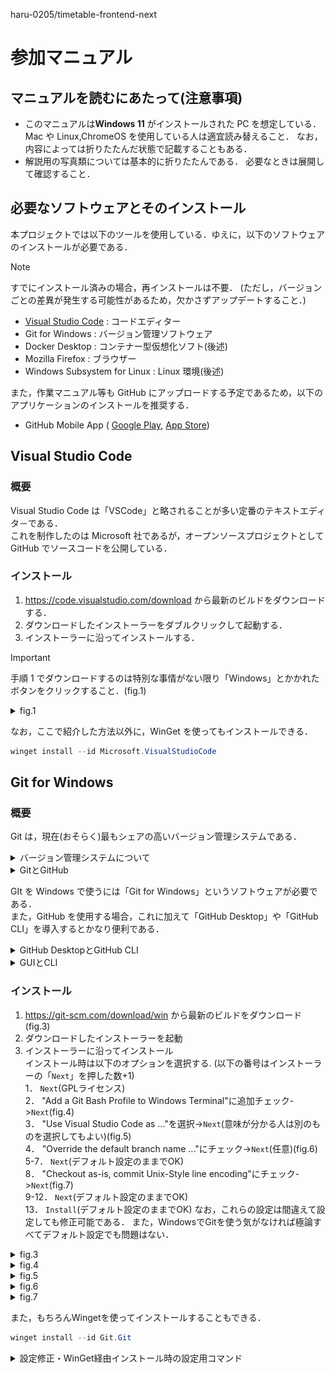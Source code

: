 haru-0205/timetable-frontend-next

# 参加マニュアル

## マニュアルを読むにあたって(注意事項)

- このマニュアルは**Windows 11** がインストールされた PC を想定している．
  Mac や Linux,ChromeOS を使用している人は適宜読み替えること．
  なお，内容によっては折りたたんだ状態で記載することもある．
- 解説用の写真類については基本的に折りたたんである．
  必要なときは展開して確認すること．

## 必要なソフトウェアとそのインストール

本プロジェクトでは以下のツールを使用している．ゆえに，以下のソフトウェアのインストールが必要である．

> [!NOTE]
> すでにインストール済みの場合，再インストールは不要．
> (ただし，バージョンごとの差異が発生する可能性があるため，欠かさずアップデートすること．)

- [Visual Studio Code](#visual-studio-code) : コードエディター
- Git for Windows : バージョン管理ソフトウェア
- Docker Desktop : コンテナー型仮想化ソフト(後述)
- Mozilla Firefox : ブラウザー
- Windows Subsystem for Linux : Linux 環境(後述)

また，作業マニュアル等も GitHub にアップロードする予定であるため，以下のアプリケーションのインストールを推奨する．

- GitHub Mobile App (
  [Google Play](https://play.google.com/store/apps/details?id=com.github.android&pcampaignid=web_share),
  [App Store](https://apps.apple.com/jp/app/github/id1477376905))

## Visual Studio Code

### 概要

Visual Studio Code は「VSCode」と略されることが多い定番のテキストエディタ－である．  
これを制作したのは Microsoft 社であるが，オープンソースプロジェクトとして GitHub でソースコードを公開している．

### インストール

1. https://code.visualstudio.com/download から最新のビルドをダウンロードする．
2. ダウンロードしたインストーラーをダブルクリックして起動する．
3. インストーラーに沿ってインストールする．

> [!IMPORTANT]
> 手順 1 でダウンロードするのは特別な事情がない限り「Windows」とかかれたボタンをクリックすること．(fig.1)

 <details>
 <summary>fig.1</summary>
   
   ![picture1](./pictures/onboading/vscode-dl.png) 
 
 </details>

なお，ここで紹介した方法以外に，WinGet を使ってもインストールできる．

```powershell
winget install --id Microsoft.VisualStudioCode
```

## Git for Windows

### 概要

Git は，現在(おそらく)最もシェアの高いバージョン管理システムである．

<details>
  <summary>バージョン管理システムについて</summary>
  
  バージョン管理システムは，**「いつ」「誰が」「どのファイルを」「どのように」変更したのかを記録**し， **必要に応じて変更前の状態に戻したり**，**1つのプロジェクトから分岐して別々に作業したり**,**それらを統合したりできる便利なシステム**である．  
  バージョン管理システムの筆頭はやはり「Git」であろう．  
  GitはLinuxの創始者でもあるLinus Torvalds氏によって作成された分散型バージョン管理システムである．  
 本プロジェクトでも例にもれずGitを採用する．  
  「Gitは**分散型**バージョン管理システム」と先述したが，分散型バージョン管理システムと対偶をなすのがSubversionなどに代表される「**集中型**バージョン管理システム」である．  
  **分散型**バージョン管理システムは**集中型**バージョン管理システムの欠点を解決すべく生まれた．  
  **集中型**バージョン管理システムでは，データは1つのサーバー上にあり，作業者は**必要なファイルだけ**をダウンロードして作業し，作業が完了したらサーバーにアップロードをする，というシステムである．このシステムの最大の欠点として，「サーバーが落ちると開発がストップする」ということが挙げられる．  
  一方，**分散型**バージョン管理システムは，作業者は**リポジトリのローカルコピー**を作成し，**適宜ローカルリポジトリをアップデートしながら**作業する形式である．こうすれば，必要なデータはすべて各作業者の手元にあるので万一サーバーが落ちても開発が止まらない．  
  Gitの細かい使い方については後日講習を行う．
  
</details>
<details>
  <summary>GitとGitHub</summary>

Git は先述の通りバージョン管理システムであり，GitHub は Git のホスティングサービスである．  
つまり，GitHub は**自分でサーバーを準備せずとも**ソースコードを公開したり共有したりできる Web サービスである．  
もちろん，Git のホスティングサービスは GitHub だけではない．有名なものを挙げると「GitLab」「GitBucket」あたりがそうである．  
その中でも，GitHub は特にシェアが高く，情報が多いため本プロジェクトでは GitHub を採用する．(というかここにこれを書いている時点で GitHub を使っていることになるのだが...)

</details>

GIt を Windows で使うには「Git for Windows」というソフトウェアが必要である．  
また，GitHub を使用する場合，これに加えて「GitHub Desktop」や「GitHub CLI」を導入するとかなり便利である．

<details>
  <summary>GitHub DesktopとGitHub CLI</summary>

GitHub Desktop と GitHub CLI はともに**GitHub の**アプリケーションである．(**Git のアプリではないことに注意!**)  
 GitHub Desktop は**Git リポジトリのローカルコピーの作成などが簡単にできる**ソフトウェアである．
GitHub CLI は**CLI 環境下**で**GitHub のほぼすべての機能にアクセスできる**ソフトウェアである．  
 本プロジェクトでは GitHub CLI を用いて Issue の作成などを簡単にできるスクリプトを作成予定である．

</details>
<details>
  <summary>GUIとCLI</summary>

  GUI(Graphical User Interface)は，いわば我々が見ている，グラフィカルな画面のことである．マウスやキーボードなどで直感的に操作可能である．

  ![GUI](./pictures/onboading/gui.png)
  CLI(Command Line Interface)は，(イメージとしては)真っ黒の画面にただ文字だけが表示されている画面である．基本的にキーボードのみで操作する．

  ![CLI](./pictures/onboading/cli.png)

  なお，CLIはCUI:Command User Interface/Caractor-based User Interface ともいう．

</details>

### インストール
1. https://git-scm.com/download/win から最新のビルドをダウンロード(fig.3)
2. ダウンロードしたインストーラーを起動
3. インストーラーに沿ってインストール  
   インストール時は以下のオプションを選択する. (以下の番号はインストーラーの「`Next`」を押した数+1)  
   1． `Next`(GPLライセンス)  
   2． "Add a Git Bash Profile to Windows Terminal"に追加チェック->`Next`(fig.4)  
   3． "Use Visual Studio Code as ..."を選択->`Next`(意味が分かる人は別のものを選択してもよい)(fig.5)  
   4． "Override the default branch name ..."にチェック->`Next`(任意)(fig.6)  
   5-7． `Next`(デフォルト設定のままでOK)  
   8． "Checkout as-is, commit Unix-Style line encoding"にチェック->`Next`(fig.7)  
   9-12． `Next`(デフォルト設定のままでOK)  
   13． `Install`(デフォルト設定のままでOK)
なお，これらの設定は間違えて設定しても修正可能である．
また，WindowsでGitを使う気がなければ極論すべてデフォルト設定でも問題はない．

<details>
  <summary>fig.3</summary>
  
  ![fig.3](./pictures/onboading/git-dl.png)

</details>
<details>
  <summary>fig.4</summary>

  ![fig.4](./pictures/onboading/git-setup-1.png)

</details>
<details>
  <summary>fig.5</summary>
  
  ![fig.5](./pictures/onboading/git-setup-2.png)

</details>
<details>
  <summary>fig.6</summary>

  ![fig.6](./pictures/onboading/git-setup-3.png)

</details>
<details>
  <summary>fig.7</summary>

  ![fig.7](./pictures/onboading/git-setup-4.png)

</details>


また，もちろんWingetを使ってインストールすることもできる．
```powershell
winget install --id Git.Git
```
<details>
  <summary>設定修正・WinGet経由インストール時の設定用コマンド</summary>
</details>
